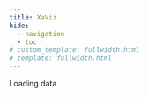 ```yaml
---
title: XaViz
hide:
  - navigation
  - toc
# custom_template: fullwidth.html
# template: fullwidth.html
---
```



<style>
	/* Add custom styles for this specific page */
	.content {
		width: 100%;
	}
	.md-content {
		padding: 0;
	}
	.md-nav {
		display: none;
	}
	.md-toc {
		display: none;
	}
	.md-grid {
	max-width:100%
	}
	.md-typeset h1 {
		font-weight: 300;
		letter-spacing: -.01em;
		display: none;
	}
	.md-typeset {
		line-height: 1;
	}
</style>


<div class="top-container" id="top-container">
	<div id="info"></div>
</div>

<div class="viz-container">
	<div id="visualization"></div>	
</div>

<div id="loadingOverlay" style="display: block;">
	<div class="spinner"></div>
	<div id="loadingText">Loading data</div>
</div>